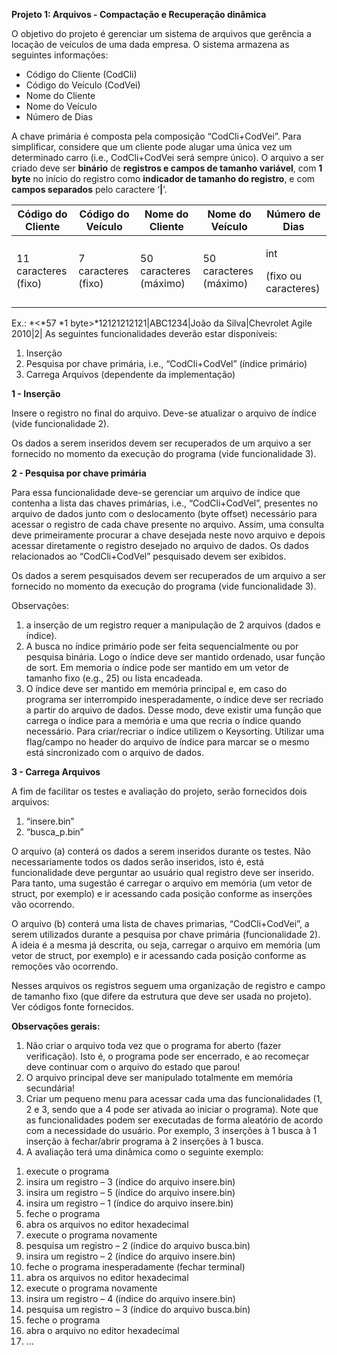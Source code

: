 ﻿**Projeto 1: Arquivos - Compactação e Recuperação dinâmica** 

O objetivo do projeto é gerenciar um sistema de arquivos que gerência a locação de veículos de uma dada empresa. O sistema armazena as seguintes informações:  

- Código do Cliente (CodCli) 
- Código do Veículo (CodVei) 
- Nome do Cliente 
- Nome do Veículo  
- Número de Dias  

A chave primária é composta pela composição “CodCli+CodVei”. Para simplificar, considere que um cliente pode alugar uma única vez um determinado carro (i.e., CodCli+CodVei será sempre único). O arquivo a ser criado deve ser **binário** de **registros e campos de tamanho variável**, com **1 byte** no início do registro como **indicador de tamanho do registro**, e com **campos separados** pelo caractere ‘**|**’. 



|Código do Cliente |Código do Veículo |Nome do Cliente |Nome do Veículo |Número de Dias |
| - | - | - | - | - |
|11 caracteres (fixo) |7 caracteres (fixo) |50 caracteres (máximo) |50 caracteres (máximo) |<p>int </p><p>(fixo ou caracteres) </p>|

Ex.: *<*57 *1 byte>*12121212121|ABC1234|João da Silva|Chevrolet Agile 2010|2| As seguintes funcionalidades deverão estar disponíveis: 

1. Inserção 
1. Pesquisa por chave primária, i.e., “CodCli+CodVel” (índice primário) 
1. Carrega Arquivos (dependente da implementação) 

**1 - Inserção** 

Insere o registro no final do arquivo. Deve-se atualizar o arquivo de índice (vide funcionalidade 2).  

Os dados a serem inseridos devem ser recuperados de um arquivo a ser fornecido no momento da execução do programa (vide funcionalidade 3). 

**2 - Pesquisa por chave primária** 

Para  essa  funcionalidade  deve-se  gerenciar  um  arquivo  de  índice  que  contenha  a  lista  das  chaves primárias, i.e., “CodCli+CodVel”, presentes no arquivo de dados junto com o deslocamento (byte offset) necessário  para  acessar  o  registro  de  cada  chave  presente  no  arquivo.  Assim,  uma  consulta  deve primeiramente procurar a chave desejada neste novo arquivo e depois acessar diretamente o registro desejado no arquivo de dados. Os dados relacionados ao “CodCli+CodVel” pesquisado devem ser exibidos. 

Os dados a serem pesquisados devem ser recuperados de um arquivo a ser fornecido no momento da execução do programa (vide funcionalidade 3). 

Observações: 

1) a inserção de um registro requer a manipulação de 2 arquivos (dados e índice). 
1) A busca no índice primário pode ser feita sequencialmente ou por pesquisa binária. Logo o índice deve ser mantido ordenado, usar função de sort. Em memoria o índice pode ser mantido em um vetor de tamanho fixo (e.g., 25) ou lista encadeada. 
1) O índice deve ser mantido em memória principal e, em caso do programa ser interrompido inesperadamente, o índice deve ser recriado a partir do arquivo de dados. Desse modo, deve existir uma função que carrega o índice para a memória e uma que recria o índice quando necessário. Para criar/recriar o índice utilizem o Keysorting. Utilizar uma flag/campo no header do arquivo de índice para marcar se o mesmo está sincronizado com o arquivo de dados. 

**3 - Carrega Arquivos** 

A fim de facilitar os testes e avaliação do projeto, serão fornecidos dois arquivos:  

1) “insere.bin” 
1) “busca\_p.bin” 

O arquivo (a) conterá os dados a serem inseridos durante os testes. Não necessariamente todos os dados serão inseridos, isto é, está funcionalidade deve perguntar ao usuário qual registro deve ser inserido. Para tanto, uma sugestão é carregar o arquivo em memória (um vetor de struct, por exemplo) e ir acessando cada posição conforme as inserções vão ocorrendo.  

O arquivo (b) conterá uma lista de chaves primarias, “CodCli+CodVei”, a serem utilizados durante a pesquisa por chave primária (funcionalidade 2). A ideia é a mesma já descrita, ou seja, carregar o arquivo em memória (um vetor de struct, por exemplo) e ir acessando cada posição conforme as remoções vão ocorrendo.  

Nesses arquivos os registros seguem uma organização de registro e campo de tamanho fixo (que difere da estrutura que deve ser usada no projeto). Ver códigos fonte fornecidos. 

**Observações gerais:** 

1) Não criar o arquivo toda vez que o programa for aberto (fazer verificação). Isto é, o programa pode ser encerrado, e ao recomeçar deve continuar com o arquivo do estado que parou! 
1) O arquivo principal deve ser manipulado totalmente em memória secundária! 
1) Criar um pequeno menu para acessar cada uma das funcionalidades (1, 2 e 3, sendo que a 4 pode ser ativada ao iniciar o programa). Note que as funcionalidades podem ser executadas de forma aleatório de acordo com a necessidade do usuário. Por exemplo, 3 inserções à 1 busca à 1 inserção  à fechar/abrir programa à 2 inserções à 1 busca. 
1) A avaliação terá uma dinâmica como o seguinte exemplo: 
1. execute o programa 
1. insira um registro – 3 (índice do arquivo insere.bin) 
1. insira um registro – 5 (índice do arquivo insere.bin) 
1. insira um registro – 1 (índice do arquivo insere.bin) 
1. feche o programa 
1. abra os arquivos no editor hexadecimal 
1. execute o programa novamente 
1. pesquisa um registro – 2 (índice do arquivo busca.bin) 
1. insira um registro – 2 (índice do arquivo insere.bin) 
1. feche o programa inesperadamente (fechar terminal) 
1. abra os arquivos no editor hexadecimal 
1. execute o programa novamente 
1. insira um registro – 4 (índice do arquivo insere.bin) 
1. pesquisa um registro – 3 (índice do arquivo busca.bin) 
1. feche o programa 
1. abra o arquivo no editor hexadecimal 
1. … 
